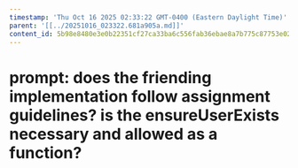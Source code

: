 ```yaml
---
timestamp: 'Thu Oct 16 2025 02:33:22 GMT-0400 (Eastern Daylight Time)'
parent: '[[../20251016_023322.681a905a.md]]'
content_id: 5b98e8480e3e0b22351cf27ca33ba6c556fab36ebae8a7b775c87753e02ae13a
---
```


# prompt: does the friending implementation follow assignment guidelines? is the ensureUserExists necessary and allowed as a function?
